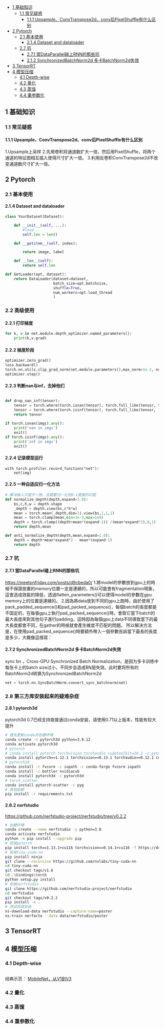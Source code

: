 - [1 基础知识](#1-基础知识)
  - [1.1 常见疑惑](#11-常见疑惑)
    - [1.1.1 Upsample、ConvTranspose2d、conv后PixelShuffle有什么区别](#111-upsampleconvtranspose2dconv后pixelshuffle有什么区别)
- [2 Pytorch](#2-pytorch)
  - [2.1 基本使用](#21-基本使用)
    - [2.1.4 Dataset and dataloader](#214-dataset-and-dataloader)
  - [2.7 坑](#27-坑)
    - [2.7.1 當DataParallel碰上RNN的那些坑](#271-當dataparallel碰上rnn的那些坑)
    - [2.1.2 SynchronizedBatchNorm2d 多卡BatchNorm2d失效](#212-synchronizedbatchnorm2d-多卡batchnorm2d失效)
- [3 TensorRT](#3-tensorrt)
- [4 模型压缩](#4-模型压缩)
  - [4.1 Depth-wise](#41-depth-wise)
  - [4.2 量化](#42-量化)
  - [4.3 蒸馏](#43-蒸馏)
  - [4.4 重参数化](#44-重参数化)
## 1 基础知识
### 1.1 常见疑惑
#### 1.1.1 Upsample、ConvTranspose2d、conv后PixelShuffle有什么区别
1.Upsample上采样
2.先用卷积将通道数扩大一倍，然后用PixelShuffle，将两个通道的特征图相互插入使得尺寸扩大一倍。
3.利用反卷积ConvTranspose2d不改变通道数尺寸扩大一倍。
## 2 Pytorch
### 2.1 基本使用
#### 2.1.4 Dataset and dataloader
```python
class YourDataset(Dataset):

    def __init__(self, ...):
        #load...
        self.len = len()

    def __getitem__(self, index):

        return image, label

    def __len__(self):
        return self.len

def GetLoader(opt, dataset):
    return DataLoader(dataset=dataset,
                      batch_size=opt.batchsize,
                      shuffle=True,
                      num_workers=opt.load_thread
                      )
```
### 2.2 高级使用
#### 2.2.1 打印梯度
```python
for k, v in net.module.depth_optimizer.named_parameters():
    print(k,v.grad)
```
#### 2.2.2 梯度阶段
```python
optimizer.zero_grad()
loss.backward()
torch.nn.utils.clip_grad_norm(net.module.parameters(),max_norm=1e-2, norm_type=2)
optimizer.step()
```
#### 2.2.3 判断nan与inf，去掉他们
```python

def drop_nan_inf(tensor):
    tensor = torch.where(torch.isnan(tensor), torch.full_like(tensor, 0), tensor)
    tensor = torch.where(torch.isinf(tensor), torch.full_like(tensor, 1), tensor)
    return tensor
    
if torch.isnan(imgs).any():
    print('nan in imgs')
    exit()
if torch.isinf(imgs).any():
    print('inf in imgs')
    exit()
```

#### 2.2.4 记录模型运行
```
with torch.profiler.record_function("net"):
    net(img)
```

#### 2.2.5 一种自适应归一化方法
```python
# 解决输入尺度不一致，且需要归一化到0-1直接的问题
def normalize_depth(depth,expand=1.0):
    bs,c,h,w = depth.shape
    _depth = depth.view(bs,c*h*w)
    mean = torch.mean(_depth,dim=1).view(bs,1,1,1)
    mean = torch.clamp(mean,min=1e-3,max=1e6)
    depth = torch.clamp((depth+mean*(expand-1)) /(mean*expand*2),0,1)
    return depth,mean

def anti_normalize_depth(depth,mean,expand=1.0):
    depth = depth*mean*expand*2 - mean*(expand-1)
    return depth
```


### 2.7 坑
#### 2.7.1 當DataParallel碰上RNN的那些坑
https://meetonfriday.com/posts/d9cbeda0/
1.將model的參數放到gpu上的時候不保證放置的memory位置一定是連續的，所以可能會有fragmentation現象，這會造成效能的降低，透過flatten_parameters()可以使得model的參數在gpu memory上的位置是連續的。
2.因為將data放到不同的gpu上跑時，由於使用了pack_padded_sequence()和pad_packed_sequence()，每個batch的長度都是不固定的，在每張gpu上執行pad_packed_sequence()時，會取它當下batch的最大長度來對其他句子進行padding，這時因為每個gpu上data不同導致當下的最大長度都會不同，在gather的時候就會產生維度不匹配的問題。
所以解決方法是，在使用pad_packed_sequence()時要額外帶入一個參數告訴當下最長的長度是多少，大概像這樣寫：
#### 2.7.2 SynchronizedBatchNorm2d 多卡BatchNorm2d失效
sync bn ，Cross-GPU Synchronized Batch Normalization，是因为多卡训练中每张卡上的batch size过小，不同步会造成BN层失效。此时要将所有的BatchNorm2d转换为SynchronizedBatchNorm2d
```python
net = torch.nn.SyncBatchNorm.convert_sync_batchnorm(net)
```
### 2.8 第三方库安装起来的疑难杂症
#### 2.8.1 pytorch3d
pytorch3d 0.7已经支持直接通过conda安装，请使用0.71以上版本，性能有较大提升
```bash
# 首先更新conda并创建环境
conda create -n pytorch3d python=3.9.12
conda activate pytorch3d
# pytorch
# conda install pytorch torchvision torchaudio cudatoolkit=10.2 -c pytorch
conda install pytorch==1.12.1 torchvision==0.13.1 torchaudio==0.12.1 cudatoolkit=11.6 -c pytorch -c conda-forge
# pytorch3d
conda install -c fvcore -c iopath -c conda-forge fvcore iopath
conda install -c bottler nvidiacub
conda install pytorch3d -c pytorch3d
# torch_scatter
conda install pytorch-scatter -c pyg
# 其他依赖
pip install -r requirements.txt
```
#### 2.8.2 nerfstudio
https://github.com/nerfstudio-project/nerfstudio/tree/v0.2.2
```bash
# 创建环境
conda create --name nerfstudio -y python=3.8
conda activate nerfstudio
python -m pip install --upgrade pip
# 安装pytorch
pip install torch==1.13.1+cu116 torchvision==0.14.1+cu116 -f https://download.pytorch.org/whl/torch_stable.html
# 安装tiny-cuda-nn
pip install ninja
git clone --recursive https://github.com/nvlabs/tiny-cuda-nn
cd tiny-cuda-nn
git checkout tags/v1.6
cd .\bindings\torch
python setup.py install
# 安装nerfstudio
git clone https://github.com/nerfstudio-project/nerfstudio
cd nerfstudio
git checkout tags/v0.2.2
pip install -e .
# 测试完成安装
ns-download-data nerfstudio --capture-name=poster
ns-train nerfacto --data data/nerfstudio/poster
```

## 3 TensorRT

## 4 模型压缩
### 4.1 Depth-wise
```python

```
经典示范：
[MobileNet，从V1到V3](./https://zhuanlan.zhihu.com/p/70703846)
### 4.2 量化
### 4.3 蒸馏
### 4.4 重参数化

